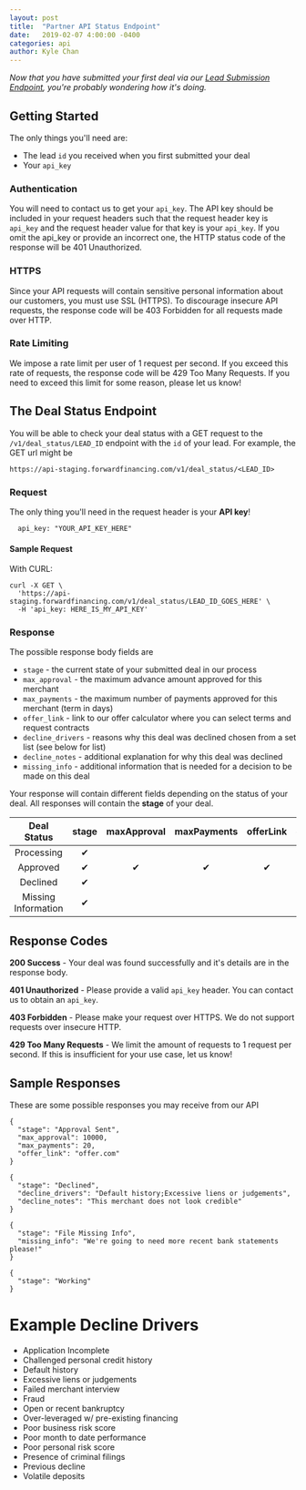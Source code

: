 ```yaml
---
layout: post
title:  "Partner API Status Endpoint"
date:   2019-02-07 4:00:00 -0400
categories: api
author: Kyle Chan
---
```


*Now that you have submitted your first deal via our [Lead Submission Endpoint](http://tech.forwardfinancing.com/api/2017/03/07/using-our-lead-submissions-api.html),
you're probably wondering how it's doing.*

## Getting Started
The only things you'll need are: 
- The lead `id` you received when you first submitted your deal
- Your `api_key`

### Authentication

You will need to contact us to get your `api_key`. The API key should be included
in your request headers such that the request header key is `api_key` and the
request header value for that key is your `api_key`. If you omit the api_key or
provide an incorrect one, the HTTP status code of the response will be 401
Unauthorized.

### HTTPS

Since your API requests will contain sensitive personal information about our
customers, you must use SSL (HTTPS). To discourage insecure API requests,
the response code will be 403 Forbidden for all requests made over HTTP.

### Rate Limiting

We impose a rate limit per user of 1 request per second. If you exceed this rate
of requests, the response code will be 429 Too Many Requests. If you need to
exceed this limit for some reason, please let us know!

## The Deal Status Endpoint

You will be able to check your deal status with a GET request to the `/v1/deal_status/LEAD_ID` 
endpoint with the `id` of your lead.
For example, the GET url might be

`https://api-staging.forwardfinancing.com/v1/deal_status/<LEAD_ID>`

### Request

The only thing you'll need in the request header is your **API key**!

```
  api_key: "YOUR_API_KEY_HERE"  
```

#### Sample Request
With CURL: 
```
curl -X GET \
  'https://api-staging.forwardfinancing.com/v1/deal_status/LEAD_ID_GOES_HERE' \
  -H 'api_key: HERE_IS_MY_API_KEY'
```

### Response
The possible response body fields are 
- `stage` - the current state of your submitted deal in our process 
- `max_approval` - the maximum advance amount approved for this merchant
- `max_payments` - the maximum number of payments approved for this merchant (term in days)
- `offer_link` - link to our offer calculator where you can select terms and request contracts
- `decline_drivers` - reasons why this deal was declined chosen from a set list (see below for list)
- `decline_notes` - additional explanation for why this deal was declined 
- `missing_info` - additional information that is needed for a decision to  be made on this deal

Your response will contain different fields depending on the status of your deal.
All responses will contain the **stage** of your deal.

|**Deal Status**|stage  | maxApproval   | maxPayments  | offerLink  | declineDrivers  | declineNotes  | missingInfo |
|:-:|:-:|:-:|:-:|:-:|:-:|:-:|:-:|
| Processing | ✔ |  |  |   |   |   |   |
| Approved  | ✔ | ✔ | ✔ | ✔ |   |   |   |
| Declined  | ✔ |   |   |   | ✔ | ✔ |   |
| Missing Information  | ✔ |   |   |   |   |   | ✔ |

## Response Codes
**200 Success** - Your deal was found successfully and it's details are in the response body.
 
**401 Unauthorized** - Please provide a valid `api_key` header. You can contact us to obtain an `api_key`.

**403 Forbidden** - Please make your request over HTTPS. We do not support requests over insecure HTTP.

**429 Too Many Requests** - We limit the amount of requests to  1 request per second. If this is insufficient for your use case, let us know!

## Sample Responses 
These are some possible responses you may receive from our API
```
{
  "stage": "Approval Sent",
  "max_approval": 10000,
  "max_payments": 20,
  "offer_link": "offer.com"
}
```

```
{
  "stage": "Declined",
  "decline_drivers": "Default history;Excessive liens or judgements",
  "decline_notes": "This merchant does not look credible"
}
```

```
{
  "stage": "File Missing Info",
  "missing_info": "We're going to need more recent bank statements please!"
}
```

```
{
  "stage": "Working"
}
```

# Example Decline Drivers

  - Application Incomplete
  - Challenged personal credit history
  - Default history
  - Excessive liens or judgements
  - Failed merchant interview
  - Fraud
  - Open or recent bankruptcy
  - Over-leveraged w/ pre-existing financing
  - Poor business risk score
  - Poor month to date performance
  - Poor personal risk score
  - Presence of criminal filings
  - Previous decline
  - Volatile deposits

